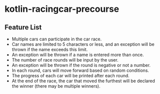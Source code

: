 # kotlin-racingcar-precourse

## Feature List

- Multiple cars can participate in the car race.
- Car names are limited to 5 characters or less, and an exception will be thrown if the name exceeds this limit.
- An exception will be thrown if a name is entered more than once.
- The number of race rounds will be input by the user.
- An exception will be thrown if the round is negative or not a number.
- In each round, cars will move forward based on random conditions.
- The progress of each car will be printed after each round.
- At the end of the race, the car that moved the furthest will be declared the winner (there may be multiple winners).
